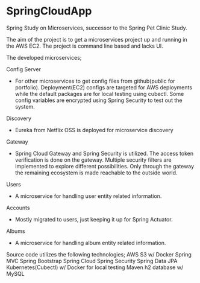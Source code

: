 # SpringCloudApp

Spring Study on Microservices, successor to the Spring Pet Clinic Study.

The aim of the project is to get a microservices project up and running in the AWS EC2. The project is command line based and lacks UI. 

The developed microservices;

Config Server
- For other microservices to get config files from github(public for portfolio). Deployment(EC2) configs are targeted for AWS deployments while the default packages are for local testing using cubectl. Some config variables are encrypted using Spring Security to test out the system.

Discovery
 - Eureka from Netflix OSS is deployed for microservice discovery
 
Gateway
 - Spring Cloud Gateway and Spring Security is utilized. The access token verification is done on the gateway. Multiple security filters are implemented to explore different possibilities. Only through the gateway the remaining ecosystem is made reachable to the outside world. 
 
Users
 - A microservice for handling user entity related information.
 
Accounts
 - Mostly migrated to users, just keeping it up for Spring Actuator.
 
Albums
 - A microservice for handling album entity related information. 

Source code utilizes the following technologies;
AWS S3 w/ Docker
Spring MVC
Spring Bootstrap 
Spring Cloud
Spring Security
Spring Data JPA
Kubernetes(Cubectl) w/ Docker for local testing
Maven
h2 database w/ MySQL
